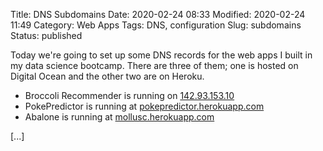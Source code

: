 Title: DNS Subdomains
Date: 2020-02-24 08:33
Modified: 2020-02-24 11:49
Category: Web Apps
Tags: DNS, configuration
Slug: subdomains
Status: published

Today we're going to set up some DNS records for the web apps I built in my data science bootcamp. There are three of them; one is hosted on Digital Ocean and the other two are on Heroku.

* Broccoli Recommender is running on [142.93.153.10](http://142.93.153.10/)
* PokePredictor is running at [pokepredictor.herokuapp.com](http://pokepredictor.herokuapp.com/)
* Abalone is running at [mollusc.herokuapp.com](http://mollusc.herokuapp.com/)

[...]